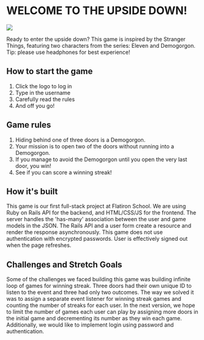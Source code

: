 # WELCOME TO THE UPSIDE DOWN!

![](https://media.giphy.com/media/9Dm6LI9XJ5KCD8zC3R/giphy.gif)

Ready to enter the upside down? This game is inspired by the Stranger Things, featuring two characters from the series: Eleven and Demogorgon. Tip: please use headphones for best experience!

## How to start the game
1. Click the logo to log in
2. Type in the username
3. Carefully read the rules
4. And off you go!

## Game rules
1. Hiding behind one of three doors is a Demogorgon.
2. Your mission is to open two of the doors without running into a Demogorgon.
3. If you manage to avoid the Demogorgon until you open the very last door, you win!
4. See if you can score a winning streak!

## How it's built
This game is our first full-stack project at Flatiron School. We are using Ruby on Rails API for the backend, and HTML/CSS/JS for the frontend. The server handles the 'has-many' association between the user and game models in the JSON. The Rails API and a user form create a resource and render the response asynchronously. This game does not use authentication with encrypted passwords. User is effectively signed out when the page refreshes.

## Challenges and Stretch Goals
Some of the challenges we faced building this game was building infinite loop of games for winning streak. Three doors had their own unique ID to listen to the event and three had only two outcomes. The way we solved it was to assign a separate event listener for winning streak games and counting the number of streaks for each user. In the next version, we hope to limit the number of games each user can play by assigning more doors in the initial game and decrementing its number as they win each game. Additionally, we would like to implement login using password and authentication.
